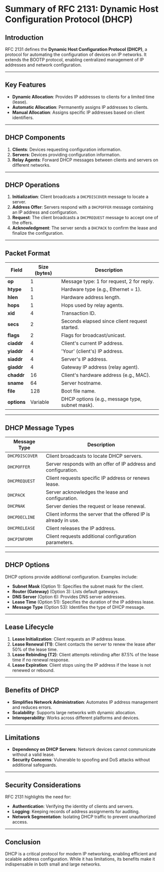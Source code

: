 # Summary of RFC 2131: Dynamic Host Configuration Protocol (DHCP)

## Introduction
RFC 2131 defines the **Dynamic Host Configuration Protocol (DHCP)**, a protocol for automating the configuration of devices on IP networks. It extends the BOOTP protocol, enabling centralized management of IP addresses and network configuration.

---

## Key Features
- **Dynamic Allocation**: Provides IP addresses to clients for a limited time (lease).
- **Automatic Allocation**: Permanently assigns IP addresses to clients.
- **Manual Allocation**: Assigns specific IP addresses based on client identifiers.

---

## DHCP Components
1. **Clients**: Devices requesting configuration information.
2. **Servers**: Devices providing configuration information.
3. **Relay Agents**: Forward DHCP messages between clients and servers on different networks.

---

## DHCP Operations
1. **Initialization**: Client broadcasts a `DHCPDISCOVER` message to locate a server.
2. **Address Offer**: Servers respond with a `DHCPOFFER` message containing an IP address and configuration.
3. **Request**: The client broadcasts a `DHCPREQUEST` message to accept one of the offers.
4. **Acknowledgment**: The server sends a `DHCPACK` to confirm the lease and finalize the configuration.

---

## Packet Format
| **Field**   | **Size (bytes)** | **Description**                                 |
| ----------- | ---------------- | ----------------------------------------------- |
| **op**      | 1                | Message type: 1 for request, 2 for reply.       |
| **htype**   | 1                | Hardware type (e.g., Ethernet = 1).             |
| **hlen**    | 1                | Hardware address length.                        |
| **hops**    | 1                | Hops used by relay agents.                      |
| **xid**     | 4                | Transaction ID.                                 |
| **secs**    | 2                | Seconds elapsed since client request started.   |
| **flags**   | 2                | Flags for broadcast/unicast.                    |
| **ciaddr**  | 4                | Client's current IP address.                    |
| **yiaddr**  | 4                | 'Your' (client's) IP address.                   |
| **siaddr**  | 4                | Server's IP address.                            |
| **giaddr**  | 4                | Gateway IP address (relay agent).               |
| **chaddr**  | 16               | Client's hardware address (e.g., MAC).          |
| **sname**   | 64               | Server hostname.                                |
| **file**    | 128              | Boot file name.                                 |
| **options** | Variable         | DHCP options (e.g., message type, subnet mask). |

---

## DHCP Message Types
| **Message Type** | **Description**                                                  |
| ---------------- | ---------------------------------------------------------------- |
| `DHCPDISCOVER`   | Client broadcasts to locate DHCP servers.                        |
| `DHCPOFFER`      | Server responds with an offer of IP address and configuration.   |
| `DHCPREQUEST`    | Client requests specific IP address or renews lease.             |
| `DHCPACK`        | Server acknowledges the lease and configuration.                 |
| `DHCPNAK`        | Server denies the request or lease renewal.                      |
| `DHCPDECLINE`    | Client informs the server that the offered IP is already in use. |
| `DHCPRELEASE`    | Client releases the IP address.                                  |
| `DHCPINFORM`     | Client requests additional configuration parameters.             |

---

## DHCP Options
DHCP options provide additional configuration. Examples include:
- **Subnet Mask** (Option 1): Specifies the subnet mask for the client.
- **Router (Gateway)** (Option 3): Lists default gateways.
- **DNS Server** (Option 6): Provides DNS server addresses.
- **Lease Time** (Option 51): Specifies the duration of the IP address lease.
- **Message Type** (Option 53): Identifies the type of DHCP message.

---

## Lease Lifecycle
1. **Lease Initialization**: Client requests an IP address lease.
2. **Lease Renewal (T1)**: Client contacts the server to renew the lease after 50% of the lease time.
3. **Lease Rebinding (T2)**: Client attempts rebinding after 87.5% of the lease time if no renewal response.
4. **Lease Expiration**: Client stops using the IP address if the lease is not renewed or rebound.

---

## Benefits of DHCP
- **Simplifies Network Administration**: Automates IP address management and reduces errors.
- **Scalability**: Supports large networks with dynamic allocation.
- **Interoperability**: Works across different platforms and devices.

---

## Limitations
- **Dependency on DHCP Servers**: Network devices cannot communicate without a valid lease.
- **Security Concerns**: Vulnerable to spoofing and DoS attacks without additional safeguards.

---

## Security Considerations
RFC 2131 highlights the need for:
- **Authentication**: Verifying the identity of clients and servers.
- **Logging**: Keeping records of address assignments for auditing.
- **Network Segmentation**: Isolating DHCP traffic to prevent unauthorized access.

---

## Conclusion
DHCP is a critical protocol for modern IP networking, enabling efficient and scalable address configuration. While it has limitations, its benefits make it indispensable in both small and large networks.

